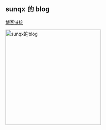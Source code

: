 ## sunqx 的 blog

[博客链接](http://www.sunqx.top/)

<!-- ![](http://106.13.32.252:80/img/preview.png=300x500) -->
 <img src="http://www.sunqx.top/img/preview.png?id=1111" width = "300"  alt="sunqx的blog" align=left />
